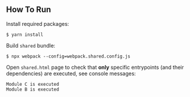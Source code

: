 ## How To Run

Install required packages:

`$ yarn install`

Build `shared` bundle:

`$ npx webpack --config=webpack.shared.config.js`

Open `shared.html` page to check that **only** specific entrypoints (and their dependencies) are executed, see console messages:

```
Module C is executed
Module B is executed
```

